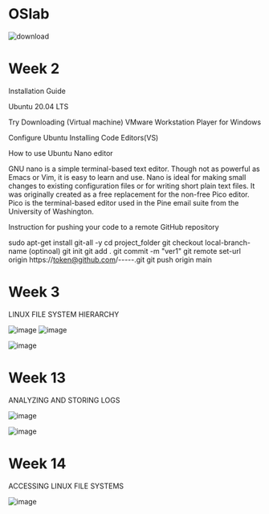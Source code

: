 # OSlab

![download](https://github.com/Azizbek-Akhmadov/OSlab/assets/81019633/0b67a38a-b4ae-4fad-b776-a4ac2cd078fd)

# Week 2

Installation Guide

Ubuntu 20.04 LTS

Try Downloading (Virtual machine) VMware Workstation Player for Windows

Configure Ubuntu
Installing Code Editors(VS)

How to use Ubuntu Nano editor

GNU nano is a simple terminal-based text editor. Though not as powerful as Emacs or Vim, it is easy to learn and use. Nano is ideal for making small changes to existing configuration files or for writing short plain text files. It was originally created as a free replacement for the non-free Pico editor. Pico is the terminal-based editor used in the Pine email suite from the University of Washington.


Instruction for pushing your code to a remote GitHub repository

sudo apt-get install git-all -y
cd project_folder
git checkout local-branch-name (optinoal)
git init
git add .
git commit -m "ver1"
git remote set-url origin https://token@github.com/-----.git
git push origin main

# Week 3 

LINUX FILE SYSTEM HIERARCHY

![image](https://github.com/Azizbek-Akhmadov/OSlab/assets/81019633/5089398f-2ad6-43e8-9847-3e64cae92a16)
![image](https://github.com/Azizbek-Akhmadov/OSlab/assets/81019633/054175ca-04c2-452b-942b-c5ff87712737)

![image](https://github.com/Azizbek-Akhmadov/OSlab/assets/81019633/ec35096b-422a-460d-9ac1-ccb933064fce)

# Week 13 

ANALYZING AND STORING LOGS

![image](https://github.com/Azizbek-Akhmadov/OSlab/assets/81019633/fac6688d-ac04-484a-bd0a-db388505b266)

![image](https://github.com/Azizbek-Akhmadov/OSlab/assets/81019633/e0a89c8e-30fc-4331-a62a-6008d82cccbc)


# Week 14

ACCESSING LINUX FILE SYSTEMS

![image](https://github.com/Azizbek-Akhmadov/OSlab/assets/81019633/ab0db545-3318-420c-81c8-336e764c066b)

